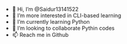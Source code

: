 - 👋 Hi, I’m @Saidur13141522
- 👀 I’m more interested in CLI-based learning
- 🌱 I’m currently learning Python
- 💞️ I’m looking to collaborate Pythin codes
- 📫 Reach me in Github

<!---
Saidur13141522/Saidur13141522 is a ✨ special ✨ repository because its `README.md` (this file) appears on your GitHub profile.
You can click the Preview link to take a look at your changes.
--->
